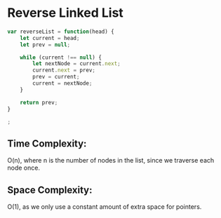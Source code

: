 # Reverse Linked List

```javascript
var reverseList = function(head) {
    let current = head;
    let prev = null;

    while (current !== null) {
        let nextNode = current.next;
        current.next = prev;
        prev = current;
        current = nextNode;
    }

    return prev;
}

;

````

## Time Complexity:

O(n), where n is the number of nodes in the list, since we traverse each node once.

## Space Complexity:

O(1), as we only use a constant amount of extra space for pointers.


